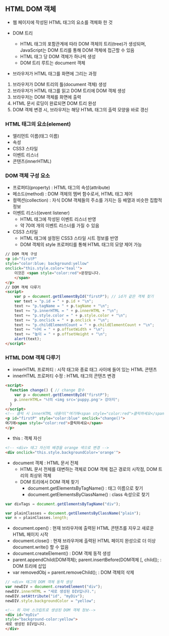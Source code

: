 ## HTML DOM 객체
-  웹 페이지에 작성된 HTML 태그의 요소를 객체화 한 것

- DOM 트리
  - HTML 태그의 포함관계에 따라 DOM 객체의 트리(tree)가 생성되며, JavaScript는 DOM 트리를 통해 DOM 객체에 접근할 수 있음
  - HTML 태그 당 DOM 객체가 하나씩 생성
  - DOM 트리 루트는 document 객체

- 브라우저가 HTML 태그를 화면에 그리는 과정
1. 브라우저가 DOM 트리의 틀(document 객체) 생성
2. 브라우저가 HTML 태그를 읽고 DOM 트리에 DOM 객체 생성
3. 브라우저는 DOM 객체를 화면에 출력
4. HTML 문서 로딩이 완료되면 DOM 트리 완성
5. DOM 객체 변경 시, 브라우저는 해당 HTML 태그의 출력 모양을 바로 갱신

### HTML 태그의 요소(element)
- 엘리먼트 이름(태그 이름)
- 속성
- CSS3 스타일
- 이벤트 리스너
- 콘텐츠(innerHTML)

### DOM 객체 구성 요소
- 프로퍼티(property) : HTML 태그의 속성(attribute)
- 메소드(method) : DOM 객체의 멤버 함수로서, HTML 태그 제어
- 컬렉션(collection) : 자식 DOM 객체들의 주소를 가지는 등 배열과 비슷한 집합적 정보
- 이벤트 리스너(event listener)
  - HTML 태그에 작성된 이벤트 리스너 반영
  - 약 70여 개의 이벤트 리스너를 가질 수 있음
- CSS3 스타일
  - HTML 태그에 설정된 CSS3 스타일 시트 정보를 반영
  - DOM 객체의 style 프로퍼티를 통해 HTML 태그의 모양 제어 가능

```HTML
// DOM 객체 구성
<p id="firstP" 
style="color:blue; background:yellow"
onclick="this.style.color='teal'">
    이것은 <span style="color:red">문장입니다.
    </span>
</p>
// DOM 객체 다루기
<script>
    var p = document.getElementById("firstP"); // id가 같은 객체 찾기
    var text = "p.id = " + p.id + "\n";
    text += "p.tagName = " + p.tagName + "\n";
    text += "p.innerHTML = " + p.innerHTML + "\n";
    text += "p.style.color = " + p.style.color + "\n";
    text += "p.onclick = " + p.onclick + "\n";
    text += "p.childElementCount = " + p.childElementCount + "\n";
    text += "너비 = " + p.offsetWidth + "\n";
    text += "높이 = " + p.offsetHeight + "\n";
    alert(text);
</script>
```

### HTML DOM 객체 다루기
- innerHTML 프로퍼티 : 시작 태그와 종료 태그 사이에 들어 있는 HTML 콘텐츠
- innerHTML 프로퍼티 수정 : HTML 태그의 콘텐츠 변경

```HTML
<script>
  function change() { // change 함수
    var p = document.getElementById("firstP");
    p.innerHTML= "나의 <img src='puppy.png'> 강아지";
  }
</script>
<!-- 클릭 시 innerHTML 내용이("여기에<span style="color:red">클릭하세요</span>") change() 내용처럼 변경 -->
<p id="firstP" style="color:blue" onclick="change()">
여기에<span style="color:red">클릭하세요</span>
</p>
```

- this : 객체 자신

```HTML
<!-- <div> 태그 자신의 배경을 orange 색으로 변경 -->
<div onclick="this.style.backgroundColor='orange'">
```

- document 객체 : HTML 문서 전체
  - HTML 문서 전체를 대변하는 객체로 DOM 객체 접근 경로의 시작점, DOM 트리의 최상위 객체
  - DOM 트리에서 DOM 객체 찾기
    - document.getElementsByTagName() : 태그 이름으로 찾기
    - document.getElementsByClassName() : class 속성으로 찾기
```JavaScript
var divTags = document.getElementsByTagName("div");
```
```JavaScript
var plainClasses = document.getElementsByClassName("plain");
var n = plainClasses.length;
```
  - document.open() : 현재 브라우저에 출력된 HTML 콘텐츠를 지우고 새로운 HTML 페이지 시작
  - document.close() : 현재 브라우저에 출력된 HTML 페이지 완성으로 더 이상 document.write() 할 수 없음
  - document.createElement() : DOM 객체 동적 생성
  - parent.appendChild(DOM객체); parent.insertBefore(DOM객체 [, child]); : DOM 트리에 삽입
  - var removedObj = parent.removeChild(); : DOM 객체의 삭제

```JavaScript
// <div> 태그의 DOM 객체 동적 생성
var newDIV = document.createElement("div");
newDIV.innerHTML = "새로 생성된 DIV입니다."; 
newDIV.setAttribute("id", "myDiv");
newDIV.style.backgroundColor = "yellow";
```

```HTML
<!-- 위 자바 스크립트로 생성된 DOM 객체 정보-->
<div id="myDiv"
style="background-color:yellow">
새로 생성된 DIV입니다.
</div>
```